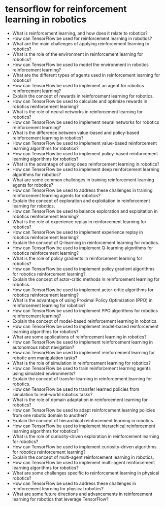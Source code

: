 # tensorflow for reinforcement learning in robotics

- What is reinforcement learning, and how does it relate to robotics?
- How can TensorFlow be used for reinforcement learning in robotics?
- What are the main challenges of applying reinforcement learning to robotics?
- What is the role of the environment in reinforcement learning for robotics?
- How can TensorFlow be used to model the environment in robotics reinforcement learning?
- What are the different types of agents used in reinforcement learning for robotics?
- How can TensorFlow be used to implement an agent for robotics reinforcement learning?
- Explain the concept of rewards in reinforcement learning for robotics.
- How can TensorFlow be used to calculate and optimize rewards in robotics reinforcement learning?
- What is the role of neural networks in reinforcement learning for robotics?
- How can TensorFlow be used to implement neural networks for robotics reinforcement learning?
- What is the difference between value-based and policy-based reinforcement learning in robotics?
- How can TensorFlow be used to implement value-based reinforcement learning algorithms for robotics?
- How can TensorFlow be used to implement policy-based reinforcement learning algorithms for robotics?
- What is the advantage of using deep reinforcement learning in robotics?
- How can TensorFlow be used to implement deep reinforcement learning algorithms for robotics?
- What are some common challenges in training reinforcement learning agents for robotics?
- How can TensorFlow be used to address these challenges in training reinforcement learning agents for robotics?
- Explain the concept of exploration and exploitation in reinforcement learning for robotics.
- How can TensorFlow be used to balance exploration and exploitation in robotics reinforcement learning?
- What is the role of experience replay in reinforcement learning for robotics?
- How can TensorFlow be used to implement experience replay in robotics reinforcement learning?
- Explain the concept of Q-learning in reinforcement learning for robotics.
- How can TensorFlow be used to implement Q-learning algorithms for robotics reinforcement learning?
- What is the role of policy gradients in reinforcement learning for robotics?
- How can TensorFlow be used to implement policy gradient algorithms for robotics reinforcement learning?
- Explain the concept of actor-critic methods in reinforcement learning for robotics.
- How can TensorFlow be used to implement actor-critic algorithms for robotics reinforcement learning?
- What is the advantage of using Proximal Policy Optimization (PPO) in reinforcement learning for robotics?
- How can TensorFlow be used to implement PPO algorithms for robotics reinforcement learning?
- Explain the concept of model-based reinforcement learning in robotics.
- How can TensorFlow be used to implement model-based reinforcement learning algorithms for robotics?
- What are some applications of reinforcement learning in robotics?
- How can TensorFlow be used to implement reinforcement learning in autonomous robot navigation?
- How can TensorFlow be used to implement reinforcement learning for robotic arm manipulation tasks?
- What is the role of simulation in reinforcement learning for robotics?
- How can TensorFlow be used to train reinforcement learning agents using simulated environments?
- Explain the concept of transfer learning in reinforcement learning for robotics.
- How can TensorFlow be used to transfer learned policies from simulation to real-world robotics tasks?
- What is the role of domain adaptation in reinforcement learning for robotics?
- How can TensorFlow be used to adapt reinforcement learning policies from one robotic domain to another?
- Explain the concept of hierarchical reinforcement learning in robotics.
- How can TensorFlow be used to implement hierarchical reinforcement learning algorithms for robotics?
- What is the role of curiosity-driven exploration in reinforcement learning for robotics?
- How can TensorFlow be used to implement curiosity-driven algorithms for robotics reinforcement learning?
- Explain the concept of multi-agent reinforcement learning in robotics.
- How can TensorFlow be used to implement multi-agent reinforcement learning algorithms for robotics?
- What are some challenges specific to reinforcement learning in physical robotics?
- How can TensorFlow be used to address these challenges in reinforcement learning for physical robotics?
- What are some future directions and advancements in reinforcement learning for robotics that leverage TensorFlow?